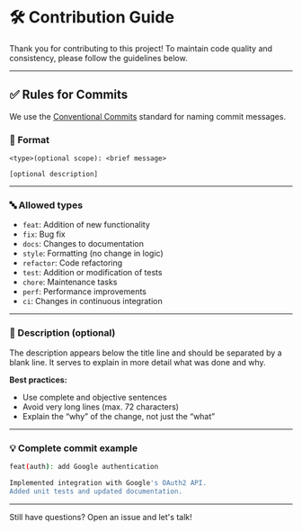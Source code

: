 # 🛠️ Contribution Guide

Thank you for contributing to this project! To maintain code quality and consistency, please follow the guidelines below.

---

## ✅ Rules for Commits

We use the [Conventional Commits](https://www.conventionalcommits.org/) standard for naming commit messages.

### 📌 Format

```
<type>(optional scope): <brief message>

[optional description]
```

---

### 🔤 Allowed types

- `feat`: Addition of new functionality
- `fix`: Bug fix
- `docs`: Changes to documentation
- `style`: Formatting (no change in logic)
- `refactor`: Code refactoring
- `test`: Addition or modification of tests
- `chore`: Maintenance tasks
- `perf`: Performance improvements
- `ci`: Changes in continuous integration

---

### 🧾 Description (optional)

The description appears below the title line and should be separated by a blank line. It serves to explain in more detail what was done and why.

**Best practices:**
- Use complete and objective sentences
- Avoid very long lines (max. 72 characters)
- Explain the “why” of the change, not just the “what”

---

### 💡 Complete commit example

```bash
feat(auth): add Google authentication

Implemented integration with Google's OAuth2 API.
Added unit tests and updated documentation.
```

---

Still have questions? Open an issue and let's talk!

